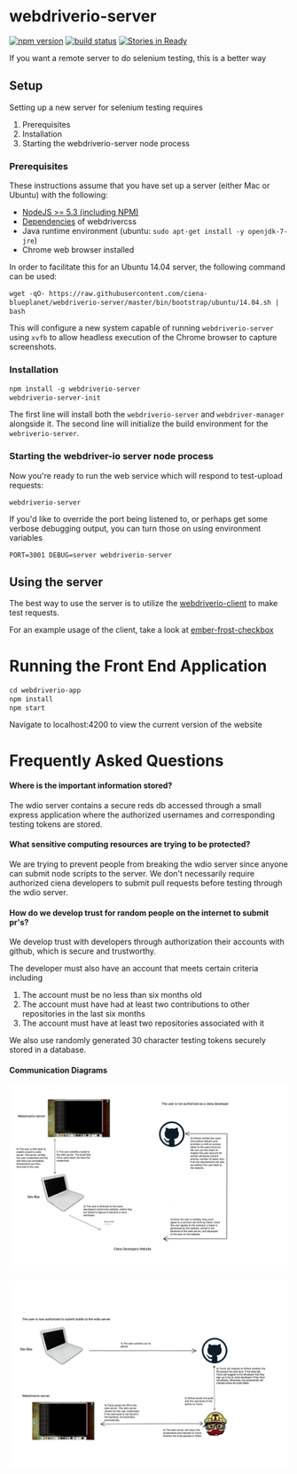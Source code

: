 # webdriverio-server

[![npm version](https://badge.fury.io/js/webdriverio-server.svg)](http://badge.fury.io/js/webdriverio-server)
[![build status](https://travis-ci.org/ciena-blueplanet/webdriverio-server.svg?branch=master)](https://travis-ci.org/ciena-blueplanet/webdriverio-server)
[![Stories in Ready](https://badge.waffle.io/pastorsj/webdriverio-server.svg?label=ready&title=Ready)](http://waffle.io/pastorsj/webdriverio-server)

If you want a remote server to do selenium testing, this is a better way

## Setup

Setting up a new server for selenium testing requires

1. Prerequisites
1. Installation
1. Starting the webdriverio-server node process

### Prerequisites

These instructions assume that you have set up a server (either Mac or Ubuntu) with the following:

- [NodeJS >= 5.3 (including NPM)](https://github.com/creationix/nvm)
- [Dependencies](https://github.com/webdriverio/webdrivercss) of webdrivercss
- Java runtime environment (ubuntu: `sudo apt-get install -y openjdk-7-jre`)
- Chrome web browser installed

In order to facilitate this for an Ubuntu 14.04 server, the following command can be used:

```
wget -qO- https://raw.githubusercontent.com/ciena-blueplanet/webdriverio-server/master/bin/bootstrap/ubuntu/14.04.sh | bash
```

This will configure a new system capable of running `webdriverio-server` using `xvfb` to allow headless execution of
the Chrome browser to capture screenshots.

### Installation

    npm install -g webdriverio-server
    webdriverio-server-init

The first line will install both the `webdriverio-server` and `webdriver-manager` alongside it. The second line will
initialize the build environment for the `webriverio-server`.

### Starting the webdriver-io server node process

Now you're ready to run the web service which will respond to test-upload requests:

    webdriverio-server

If you'd like to override the port being listened to, or perhaps get some verbose debugging output, you can turn
those on using environment variables

    PORT=3001 DEBUG=server webdriverio-server

## Using the server

The best way to use the server is to utilize the [webdriverio-client](https://github.com/ciena-blueplanet/webdriverio-client) to make test requests.

For an example usage of the client, take a look at [ember-frost-checkbox](https://github.com/ciena-frost/ember-frost-checkbox.git)

# Running the Front End Application

    cd webdriverio-app
    npm install
    npm start

Navigate to localhost:4200 to view the current version of the website

# Frequently Asked Questions

#### Where is the important information stored?

The wdio server contains a secure reds db accessed through a small express application 
where the authorized usernames and corresponding testing tokens are stored.

#### What sensitive computing resources are trying to be protected? 
We are trying to prevent people from breaking the wdio server since anyone can submit node scripts to the server. 
We don't necessarily require authorized ciena developers to submit pull requests before testing through the wdio server.

#### How do we develop trust for random people on the internet to submit pr's?

We develop trust with developers through authorization their accounts with github, which is secure and trustworthy. 

The developer must also have an account that meets certain criteria including

1. The account must be no less than six months old
2. The account must have had at least two contributions to other repositories in the last six months
3. The account must have at least two repositories associated with it

We also use randomly generated 30 character testing tokens securely stored in a database.

#### Communication Diagrams
![Use Case 1](https://github.com/pastorsj/webdriverio-server/blob/webdriverio-app/resources/UseCase1.png)

![Use Case 2](https://github.com/pastorsj/webdriverio-server/blob/webdriverio-app/resources/UseCase2.png)

